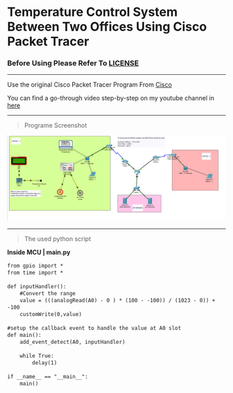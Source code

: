 # Temperature Control System Between Two Offices Using Cisco Packet Tracer 


### Before Using Please Refer To [LICENSE](https://github.com/WassemAdil/Network-System-Simulation/blob/main/LICENSE)

-----------------------
Use the original Cisco Packet Tracer Program From [Cisco](https://www.netacad.com/courses/packet-tracer)

You can find a go-through video step-by-step on my youtube channel in [here](https://www.youtube.com/watch?v=qICKNQ1g1wg)

------------------------------------------------------

>Programe Screenshot

![Screenshot](https://github.com/Compusalle/Temperature-Control-System/blob/main/Programe_Screenshot.png)

----------------------------------------------

> The used python script

**Inside MCU | main.py**

```
from gpio import *
from time import *

def inputHandler():
	#Convert the range  
    value = (((analogRead(A0) - 0 ) * (100 - -100)) / (1023 - 0)) +  -100
    customWrite(0,value)
    
#setup the callback event to handle the value at A0 slot
def main():
    add_event_detect(A0, inputHandler)

    while True:
        delay(1)

if __name__ == "__main__":
    main()
  
```


